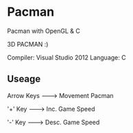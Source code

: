 Pacman
======

Pacman with OpenGL &amp; C

3D PACMAN :)

Compiler: Visual Studio 2012
Language: C

Useage
------

Arrow Keys    --->    Movement Pacman

'+' Key       --->    Inc. Game Speed

'-' Key       --->    Desc. Game Speed
